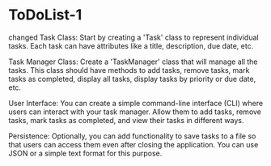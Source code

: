 # ToDoList-1
changed
Task Class: Start by creating a 'Task' class to represent individual tasks. Each task can have attributes like a title, description, due date, etc.

Task Manager Class: Create a 'TaskManager' class that will manage all the tasks. This class should have methods to add tasks, remove tasks, mark tasks as completed, display all tasks, display tasks by priority or due date, etc.

User Interface: You can create a simple command-line interface (CLI) where users can interact with your task manager. Allow them to add tasks, remove tasks, mark tasks as completed, and view their tasks in different ways.

Persistence: Optionally, you can add functionality to save tasks to a file so that users can access them even after closing the application. You can use JSON or a simple text format for this purpose.
